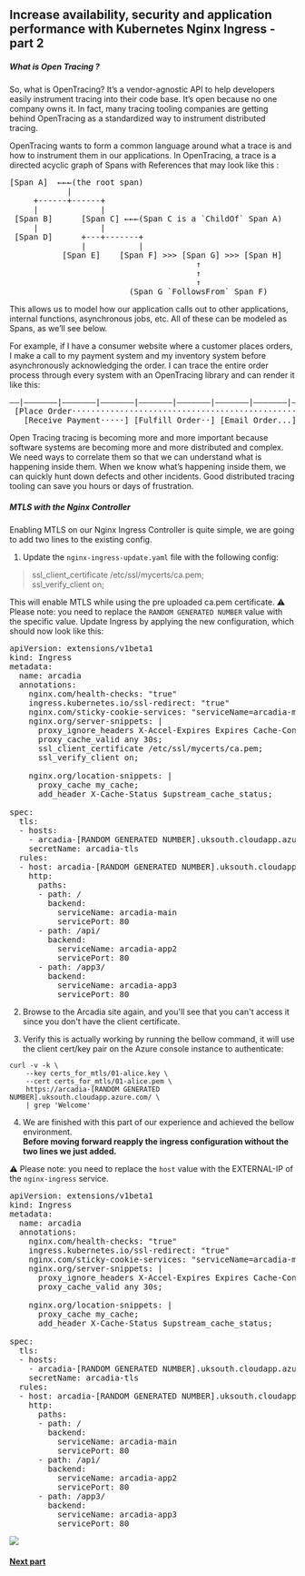 ## Increase availability, security and application performance with Kubernetes Nginx Ingress - part 2

##### What is Open Tracing ?

So, what is OpenTracing? It’s a vendor-agnostic API to help developers easily instrument tracing into their code base. It’s open because no one company owns it. In fact, many tracing tooling companies are getting behind OpenTracing as a standardized way to instrument distributed tracing.

OpenTracing wants to form a common language around what a trace is and how to instrument them in our applications. In OpenTracing, a trace is a directed acyclic graph of Spans with References that may look like this :
<pre>
[Span A]  ←←←(the root span)
            |
     +------+------+
     |             |
 [Span B]      [Span C] ←←←(Span C is a `ChildOf` Span A)
     |             |
 [Span D]      +---+-------+
               |           |
           [Span E]    [Span F] >>> [Span G] >>> [Span H]
                                       ↑
                                       ↑
                                       ↑
                         (Span G `FollowsFrom` Span F)
</pre>
This allows us to model how our application calls out to other applications, internal functions, asynchronous jobs, etc. All of these can be modeled as Spans, as we’ll see below.

For example, if I have a consumer website where a customer places orders, I make a call to my payment system and my inventory system before asynchronously acknowledging the order. I can trace the entire order process through every system with an OpenTracing library and can render it like this:
<pre>
––|–––––––|–––––––|–––––––|–––––––|–––––––|–––––––|–––––––|–> time
 [Place Order···················································]
   [Receive Payment·····] [Fulfill Order··] [Email Order...]
</pre>

Open Tracing tracing is becoming more and more important because software systems are becoming more and more distributed and complex. We need ways to correlate them so that we can understand what is happening inside them. When we know what’s happening inside them, we can quickly hunt down defects and other incidents. Good distributed tracing tooling can save you hours or days of frustration.

##### MTLS with the Nginx Controller

Enabling MTLS on our Nginx Ingress Controller is quite simple, we are going to add two lines to the existing config.
1. Update the `nginx-ingress-update.yaml` file with the following config:  

> ssl_client_certificate /etc/ssl/mycerts/ca.pem;  
> ssl_verify_client on;

This will enable MTLS while using the pre uploaded ca.pem certificate.
:warning: Please note: you need to replace the `RANDOM GENERATED NUMBER` value with the specific value.
Update Ingress by applying the new configuration, which should now look like this:
<pre>
apiVersion: extensions/v1beta1
kind: Ingress
metadata:
  name: arcadia
  annotations:
    nginx.com/health-checks: "true"    	
    ingress.kubernetes.io/ssl-redirect: "true"
    nginx.com/sticky-cookie-services: "serviceName=arcadia-main srv_id expires=1h path=/"
    nginx.org/server-snippets: |
      proxy_ignore_headers X-Accel-Expires Expires Cache-Control;
      proxy_cache_valid any 30s;
      ssl_client_certificate /etc/ssl/mycerts/ca.pem;
      ssl_verify_client on;

    nginx.org/location-snippets: |      
      proxy_cache my_cache;
      add_header X-Cache-Status $upstream_cache_status;

spec:
  tls:
  - hosts:
    - arcadia-[RANDOM GENERATED NUMBER].uksouth.cloudapp.azure.com
    secretName: arcadia-tls
  rules:
  - host: arcadia-[RANDOM GENERATED NUMBER].uksouth.cloudapp.azure.com
    http:
      paths:
      - path: /
        backend:
          serviceName: arcadia-main
          servicePort: 80
      - path: /api/
        backend:
          serviceName: arcadia-app2
          servicePort: 80
      - path: /app3/
        backend:
          serviceName: arcadia-app3
          servicePort: 80
</pre>
  


2. Browse to the Arcadia site again, and you'll see that you can't access it since you don't have the client certificate.  
  
  
3. Verify this is actually working by running the bellow command, it will use the client cert/key pair on the Azure console instance to authenticate:

```
curl -v -k \
    --key certs_for_mtls/01-alice.key \
    --cert certs_for_mtls/01-alice.pem \
    https://arcadia-[RANDOM GENERATED NUMBER].uksouth.cloudapp.azure.com/ \
    | grep 'Welcome'
```


4. We are finished with this part of our experience and achieved the bellow environment.  
**Before moving forward reapply the ingress configuration without the two lines we just added.**  

:warning: Please note: you need to replace the `host` value with the EXTERNAL-IP of the `nginx-ingress` service.

<pre>
apiVersion: extensions/v1beta1
kind: Ingress
metadata:
  name: arcadia
  annotations:
    nginx.com/health-checks: "true"    	
    ingress.kubernetes.io/ssl-redirect: "true"
    nginx.com/sticky-cookie-services: "serviceName=arcadia-main srv_id expires=1h path=/"
    nginx.org/server-snippets: |
      proxy_ignore_headers X-Accel-Expires Expires Cache-Control;
      proxy_cache_valid any 30s;      

    nginx.org/location-snippets: |      
      proxy_cache my_cache;
      add_header X-Cache-Status $upstream_cache_status;

spec:
  tls:
  - hosts:
    - arcadia-[RANDOM GENERATED NUMBER].uksouth.cloudapp.azure.com
    secretName: arcadia-tls
  rules:
  - host: arcadia-[RANDOM GENERATED NUMBER].uksouth.cloudapp.azure.com
    http:
      paths:
      - path: /
        backend:
          serviceName: arcadia-main
          servicePort: 80
      - path: /api/
        backend:
          serviceName: arcadia-app2
          servicePort: 80
      - path: /app3/
        backend:
          serviceName: arcadia-app3
          servicePort: 80
</pre>


![](images/5env.JPG)

#### [Next part](6controller.md)





